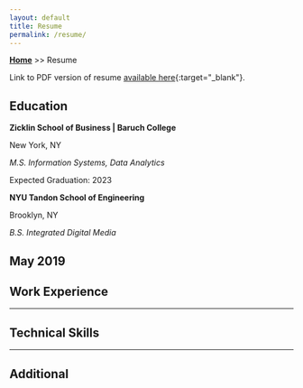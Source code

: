 ```yaml
---
layout: default
title: Resume
permalink: /resume/
---
```

**[Home](https://xyjiang970.github.io/portfolio_site/)** >> Resume

Link to PDF version of resume [available here](/jason_resume.pdf){:target="_blank"}.

## Education
**Zicklin School of Business \| Baruch College**

New York, NY

_M.S. Information Systems, Data Analytics_

Expected Graduation: 2023


**NYU Tandon School of Engineering**

Brooklyn, NY

_B.S. Integrated Digital Media_

May 2019
-----------------------------
## Work Experience

-----------------------------
## Technical Skills

-----------------------------
## Additional
